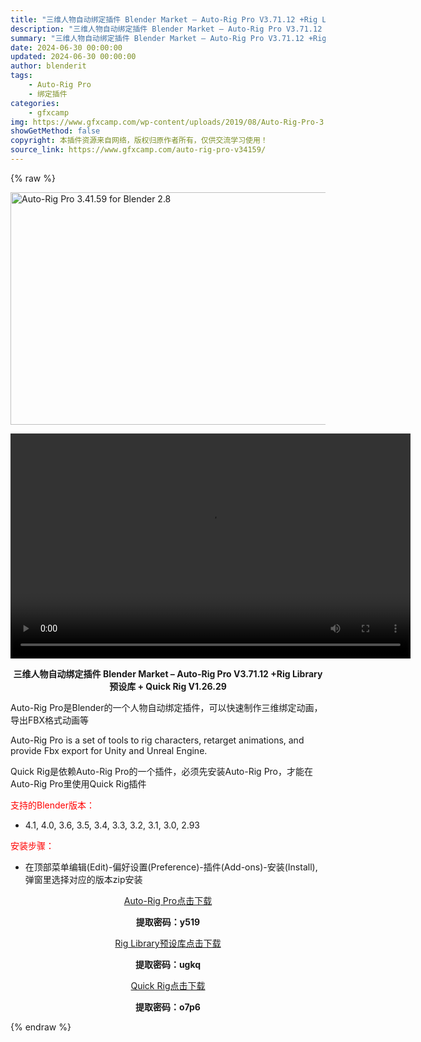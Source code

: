 ```yaml
---
title: "三维人物自动绑定插件 Blender Market – Auto-Rig Pro V3.71.12 +Rig Library预设库 + Quick Rig V1.26.29"
description: "三维人物自动绑定插件 Blender Market – Auto-Rig Pro V3.71.12 +Rig Library预设库 + Quick Rig V1.26.29 Auto-Rig Pro是..."
summary: "三维人物自动绑定插件 Blender Market – Auto-Rig Pro V3.71.12 +Rig Library预设库 + Quick Rig V1.26.29 Auto-Rig Pro是..."
date: 2024-06-30 00:00:00
updated: 2024-06-30 00:00:00
author: blenderit
tags: 
    - Auto-Rig Pro
    - 绑定插件
categories:
    - gfxcamp
img: https://www.gfxcamp.com/wp-content/uploads/2019/08/Auto-Rig-Pro-3.41.59-for-Blender-2.8.jpg
showGetMethod: false
copyright: 本插件资源来自网络，版权归原作者所有，仅供交流学习使用！
source_link: https://www.gfxcamp.com/auto-rig-pro-v34159/
---
```


{% raw %}
<div><p><img decoding="async" class="aligncenter size-full wp-image-79685" src="https://www.gfxcamp.com/wp-content/uploads/2019/08/Auto-Rig-Pro-3.41.59-for-Blender-2.8.jpg" data-src="https://www.gfxcamp.com/wp-content/uploads/2019/08/Auto-Rig-Pro-3.41.59-for-Blender-2.8.jpg" alt="Auto-Rig Pro 3.41.59 for Blender 2.8" width="590" height="372" data-srcset="https://www.gfxcamp.com/wp-content/uploads/2019/08/Auto-Rig-Pro-3.41.59-for-Blender-2.8.jpg 590w, https://www.gfxcamp.com/wp-content/uploads/2019/08/Auto-Rig-Pro-3.41.59-for-Blender-2.8-150x95.jpg 150w, https://www.gfxcamp.com/wp-content/uploads/2019/08/Auto-Rig-Pro-3.41.59-for-Blender-2.8-160x101.jpg 160w, https://www.gfxcamp.com/wp-content/uploads/2019/08/Auto-Rig-Pro-3.41.59-for-Blender-2.8-389x245.jpg 389w, https://www.gfxcamp.com/wp-content/uploads/2019/08/Auto-Rig-Pro-3.41.59-for-Blender-2.8-539x340.jpg 539w" data-sizes="(max-width: 590px) 100vw, 590px"><br>
</p><center><div style="width: 640px;" class="wp-video"><!--[if lt IE 9]><script>document.createElement('video');</script><![endif]-->
<video class="wp-video-shortcode" id="video-79684-1" width="640" height="360" preload="true" controls="controls"><source type="video/mp4" src="https://cloud.video.taobao.com//play/u/80049544/p/2/e/6/t/1/383137992295.mp4?_=1"></source><a href="https://cloud.video.taobao.com//play/u/80049544/p/2/e/6/t/1/383137992295.mp4">https://cloud.video.taobao.com//play/u/80049544/p/2/e/6/t/1/383137992295.mp4</a></video></div></center><p style="text-align: center;"><strong>三维人物自动绑定插件 Blender Market – Auto-Rig Pro V3.71.12 +Rig Library预设库 + Quick Rig V1.26.29</strong></p><p>Auto-Rig Pro是Blender的一个人物自动绑定插件，可以快速制作三维绑定动画，导出FBX格式动画等</p><p>Auto-Rig Pro is a set of tools to rig characters, retarget animations, and provide Fbx export for Unity and Unreal Engine.</p><p>Quick Rig是依赖Auto-Rig Pro的一个插件，必须先安装Auto-Rig Pro，才能在Auto-Rig Pro里使用Quick Rig插件</p><p style="text-align: left;"><span style="color: #ff0000;">支持的Blender版本：</span></p><ul>
<li style="text-align: left;">4.1, 4.0, 3.6, 3.5, 3.4, 3.3, 3.2, 3.1, 3.0, 2.93</li>
</ul><p><span style="color: #ff0000;">安装步骤：</span></p><ul>
<li>在顶部菜单编辑(Edit)-偏好设置(Preference)-插件(Add-ons)-安装(Install),弹窗里选择对应的版本zip安装</li>
</ul><p style="text-align: center;"><a class="maxbutton-3 maxbutton maxbutton-baidu" target="_blank" rel="noopener" href="https://pan.baidu.com/s/1eAfm1z4pOJpb3PFh_Gp3cQ?pwd=y519"><span class="mb-text">Auto-Rig Pro点击下载</span></a></p><p style="text-align: center;"><strong>提取密码：y519</strong></p><p style="text-align: center;"><a class="maxbutton-3 maxbutton maxbutton-baidu" target="_blank" rel="noopener" href="https://pan.baidu.com/s/1EMK31gZZYx7PpDMq-B1xTg?pwd=ugkq"><span class="mb-text">Rig Library预设库点击下载</span></a></p><p style="text-align: center;"><strong>提取密码：ugkq</strong></p><p style="text-align: center;"><a class="maxbutton-3 maxbutton maxbutton-baidu" target="_blank" rel="noopener" href="https://pan.baidu.com/s/1DmpTgqnZTRJj6CiP-ev4YA?pwd=o7p6"><span class="mb-text">Quick Rig点击下载</span></a></p><p style="text-align: center;"><strong>提取密码：o7p6</strong></p></div>
<div style="display: none">gfxcamp</div>
{% endraw %}